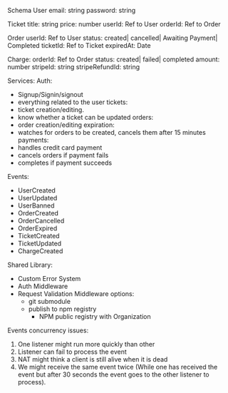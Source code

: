 Schema
User
email: string
password: string

Ticket
title: string
price: number
userId: Ref to User
orderId: Ref to Order

Order
userId: Ref to User
status: created| cancelled| Awaiting Payment| Completed
ticketId: Ref to Ticket
expiredAt: Date

Charge:
orderId: Ref to Order
status: created| failed| completed
amount: number
stripeId: string
stripeRefundId: string

Services:
Auth:

- Signup/Signin/signout
- everything related to the user
  tickets:
- ticket creation/editing.
- know whether a ticket can be updated
  orders:
- order creation/editing
  expiration:
- watches for orders to be created, cancels them after 15 minutes
  payments:
- handles credit card payment
- cancels orders if payment fails
- completes if payment succeeds

Events:

- UserCreated
- UserUpdated
- UserBanned
- OrderCreated
- OrderCancelled
- OrderExpired
- TicketCreated
- TicketUpdated
- ChargeCreated

Shared Library:

- Custom Error System
- Auth Middleware
- Request Validation Middleware
  options:
  - git submodule
  - publish to npm registry
    - NPM public registry with Organization

Events concurrency issues:

1. One listener might run more quickly than other
2. Listener can fail to process the event
3. NAT might think a client is still alive when it is dead
4. We might receive the same event twice (While one has received the event but after 30 seconds the event goes to the other listener to process).

